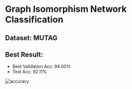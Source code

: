 # Graph Isomorphism Network Classification
## Dataset: MUTAG

## Best Result:

- Best Validation Acc: 94.00% 
- Test Acc: 92.11%

![accuracy](/Users/jing/proj/github/gin_cls/accuracy.png)

